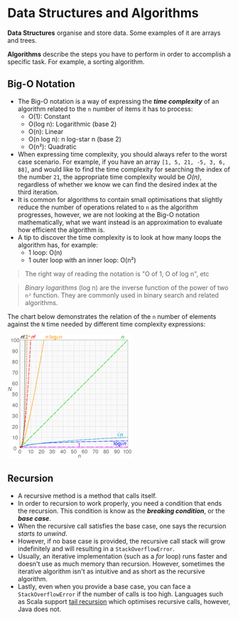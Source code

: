 # Data Structures and Algorithms
**Data Structures** organise and store data. Some examples of it are arrays and trees.

**Algorithms** describe the steps you have to perform in order to accomplish a specific task. For
  example, a sorting algorithm.

## Big-O Notation
- The Big-O notation is a way of expressing the ***time complexity*** of an algorithm related to the
  `n` number of items it has to process:
  - O(1): Constant
  - O(log n): Logarithmic (base 2)
  - O(n): Linear
  - O(n log n): n log-star n (base 2)
  - O(n²): Quadratic
- When expressing time complexity, you should always refer to the worst case scenario. For example,
  if you have an array `[1, 5, 21, -5, 3, 6, 88]`, and would like to find the time complexity for
  searching the index of the number `21`, the appropriate time complexity would be *O(n)*,
  regardless of whether we know we can find the desired index at the third iteration.
- It is common for algorithms to contain small optimisations that slightly reduce the number of
  operations related to `n` as the algorithm progresses, however, we are not looking at the Big-O
  notation mathematically, what we want instead is an approximation to evaluate how efficient the
  algorithm is.
- A tip to discover the time complexity is to look at how many loops the algorithm has, for example:
  - 1 loop: O(n)
  - 1 outer loop with an inner loop: O(n²)
  
> The right way of reading the notation is "O of 1, O of log n", etc

> *Binary logarithms* (log n) are the inverse function of the power of two `n²` function. They are
commonly used in binary search and related algorithms.

The chart below demonstrates the relation of the `n` number of elements against the `N` time needed
by different time complexity expressions:

![Big-O notation time complexity chart](charts/computational_complexity.png)

## Recursion
- A recursive method is a method that calls itself.
- In order to recursion to work properly, you need a condition that ends the recursion. 
  This condition is know as the ***breaking condition***, or the ***base case***.
- When the recursive call satisfies the base case, one says the recursion *starts to unwind*.
- However, if no base case is provided, the recursive call stack will grow indefinitely and will
  resulting in a `StackOverflowError`.
- Usually, an iterative implementation (such as a *for* loop) runs faster and doesn't use as much
  memory than recursion. However, sometimes the iterative algorithm isn't as intuitive and as short
  as the recursive algorithm.
- Lastly, even when you provide a base case, you can face a `StackOverflowError` if the number of
  calls is too high. Languages such as Scala support
  [tail recursion](https://www.drdobbs.com/jvm/tail-call-optimization-and-java/240167044) which 
  optimises recursive calls, however, Java does not.
